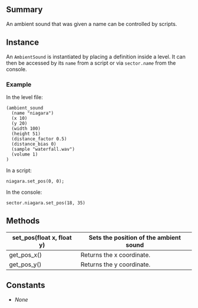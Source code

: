 Summary
-------

An ambient sound that was given a name can be controlled by scripts.

Instance
--------

An `AmbientSound` is instantiated by placing a definition inside a level. It can then be accessed by its `name` from a script or via <code>sector.<var>name</var></code> from the console.

### Example

In the level file:

    (ambient_sound
      (name "niagara")
      (x 10)
      (y 20)
      (width 100)
      (height 51)
      (distance_factor 0.5)
      (distance_bias 0)
      (sample "waterfall.wav")
      (volume 1)
    )

In a script:

    niagara.set_pos(0, 0);

In the console:

    sector.niagara.set_pos(18, 35)

Methods
-------

| set\_pos(float x, float y) | Sets the position of the ambient sound |
|----------------------------|----------------------------------------|
| get\_pos\_x()              | Returns the x coordinate.              |
| get\_pos\_y()              | Returns the y coordinate.              |

Constants
---------

-   *None*
